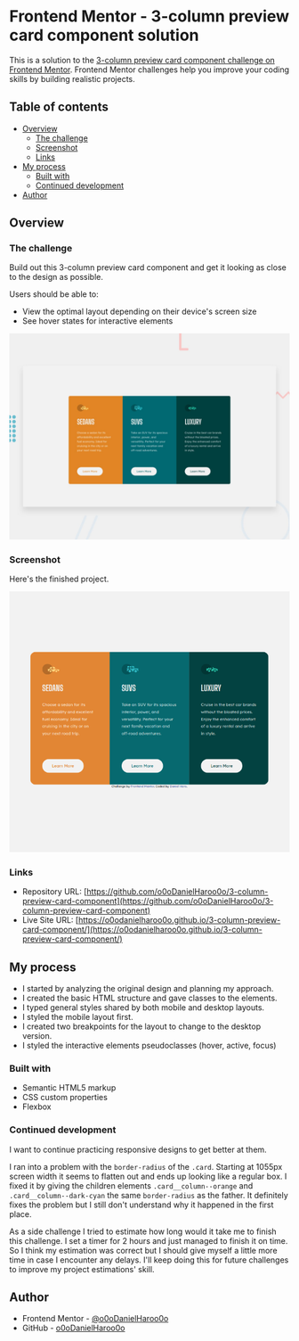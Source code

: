 # Frontend Mentor - 3-column preview card component solution

This is a solution to the [3-column preview card component challenge on Frontend Mentor](https://www.frontendmentor.io/challenges/3column-preview-card-component-pH92eAR2-). Frontend Mentor challenges help you improve your coding skills by building realistic projects. 

## Table of contents

- [Overview](#overview)
  - [The challenge](#the-challenge)
  - [Screenshot](#screenshot)
  - [Links](#links)
- [My process](#my-process)
  - [Built with](#built-with)
  - [Continued development](#continued-development)
- [Author](#author)

## Overview

### The challenge

Build out this 3-column preview card component and get it looking as close to the design as possible.

Users should be able to:

- View the optimal layout depending on their device's screen size
- See hover states for interactive elements

![Design preview for the 3-column preview card component coding challenge](./design/desktop-preview.jpg)

### Screenshot

Here's the finished project.

![Finished project](./screenshot/sc-finished-project.png)

### Links

- Repository URL: [https://github.com/o0oDanielHaroo0o/3-column-preview-card-component](https://github.com/o0oDanielHaroo0o/3-column-preview-card-component)
- Live Site URL: [https://o0odanielharoo0o.github.io/3-column-preview-card-component/](https://o0odanielharoo0o.github.io/3-column-preview-card-component/)

## My process

- I started by analyzing the original design and planning my approach.
- I created the basic HTML structure and gave classes to the elements.
- I typed general styles shared by both mobile and desktop layouts.
- I styled the mobile layout first.
- I created two breakpoints for the layout to change to the desktop version.
- I styled the interactive elements pseudoclasses (hover, active, focus)

### Built with

- Semantic HTML5 markup
- CSS custom properties
- Flexbox

### Continued development

I want to continue practicing responsive designs to get better at them.

I ran into a problem with the `border-radius` of the `.card`. Starting at 1055px screen width it seems to flatten out and ends up looking like a regular box. I fixed it by giving the children elements `.card__column--orange` and `.card__column--dark-cyan` the same `border-radius` as the father. It definitely fixes the problem but I still don't understand why it happened in the first place.

As a side challenge I tried to estimate how long would it take me to finish this challenge. I set a timer for 2 hours and just managed to finish it on time. So I think my estimation was correct but I should give myself a little more time in case I encounter any delays. I'll keep doing this for future challenges to improve my project estimations' skill.

## Author

- Frontend Mentor - [@o0oDanielHaroo0o](https://www.frontendmentor.io/profile/o0oDanielHaroo0o)
- GitHub - [o0oDanielHaroo0o](https://github.com/o0oDanielHaroo0o)
